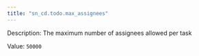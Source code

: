 ```yaml
---
title: "sn_cd.todo.max_assignees"
---
```


Description: The maximum number of assignees allowed per task

Value: `50000`